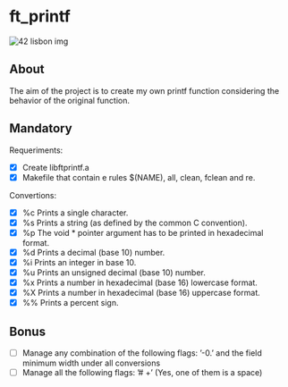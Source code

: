 # ft_printf

 <img src = "https://www.vangproperties.com/media/3830/42lisboa.jpg?preset=imageWithTextInsideText" alt = "42 lisbon img">


## About
The aim of the project is to create my own printf function considering the behavior of the original function.

## Mandatory
Requeriments:
- [x] Create libftprintf.a
- [x] Makefile that contain e rules $(NAME), all, clean, fclean and re.

Convertions:
- [x]  %c Prints a single character.
- [x]  %s Prints a string (as defined by the common C convention).
- [x]  %p The void * pointer argument has to be printed in hexadecimal format.
- [x]  %d Prints a decimal (base 10) number.
- [x]  %i Prints an integer in base 10.
- [x]  %u Prints an unsigned decimal (base 10) number.
- [x]  %x Prints a number in hexadecimal (base 16) lowercase format.
- [x]  %X Prints a number in hexadecimal (base 16) uppercase format.
- [x]  %% Prints a percent sign.

## Bonus
- [ ]  Manage any combination of the following flags: ’-0.’ and the field minimum width
under all conversions
- [ ]  Manage all the following flags: ’# +’ (Yes, one of them is a space)
